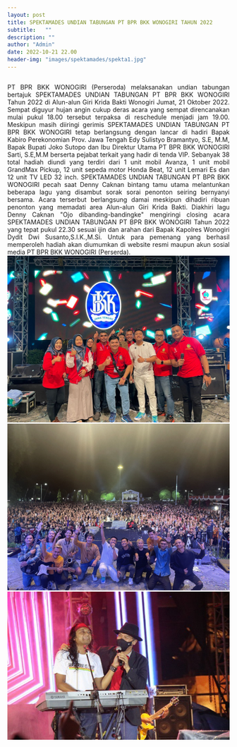 ```yaml
---
layout: post
title: SPEKTAMADES UNDIAN TABUNGAN PT BPR BKK WONOGIRI TAHUN 2022
subtitle:   ""
description: ""
author: "Admin"
date: 2022-10-21 22.00
header-img: "images/spektamades/spekta1.jpg"
---
```


## 

<div style="text-align: justify;">
PT BPR BKK WONOGIRI (Perseroda) melaksanakan undian tabungan bertajuk SPEKTAMADES UNDIAN TABUNGAN PT BPR BKK WONOGIRI Tahun 2022 di Alun-alun Giri Krida Bakti Wonogiri Jumat, 21 Oktober 2022. Sempat diguyur hujan angin cukup deras acara yang sempat direncanakan mulai pukul 18.00 tersebut terpaksa di reschedule menjadi jam 19.00. Meskipun masih diiringi gerimis SPEKTAMADES UNDIAN TABUNGAN PT BPR BKK WONOGIRI tetap berlangsung dengan lancar di hadiri Bapak Kabiro Perekonomian Prov. Jawa Tengah Edy Sulistyo Bramantyo, S.E, M.M, Bapak Bupati Joko Sutopo dan Ibu Direktur Utama PT BPR BKK WONOGIRI Sarti, S.E,M.M berserta pejabat terkait yang hadir di tenda VIP. Sebanyak 38 total hadiah diundi yang terdiri dari 1 unit mobil Avanza, 1 unit mobil GrandMax Pickup, 12 unit sepeda motor Honda Beat, 12 unit Lemari Es dan 12 unit TV LED 32 inch. SPEKTAMADES UNDIAN TABUNGAN PT BPR BKK WONOGIRI pecah saat Denny Caknan bintang tamu utama melantunkan beberapa lagu yang disambut sorak sorai penonton seiring bernyanyi bersama. Acara terserbut berlangsung damai meskipun dihadiri ribuan penonton yang memadati area Alun-alun Giri Krida Bakti. Diakhiri lagu Denny Caknan "Ojo dibanding-bandingke" mengiringi closing acara SPEKTAMADES UNDIAN TABUNGAN PT BPR BKK WONOGIRI Tahun 2022 yang tepat pukul 22.30 sesuai ijin dan arahan dari Bapak Kapolres Wonogiri Dydit Dwi Susanto,S.I.K.,M.Si. Untuk para pemenang yang berhasil memperoleh hadiah akan diumumkan di website resmi maupun akun sosial media PT BPR BKK WONOGIRI (Perserda).
</div>

<img src="/images/spektamades/spekta2.JPG" class="img-responsive img-centered" alt="">

<img src="/images/spektamades/spekta3.JPG" class="img-responsive img-centered" alt="">

<img src="/images/spektamades/spekta4.JPG" class="img-responsive img-centered" alt="">